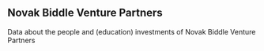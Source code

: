 ## Novak Biddle Venture Partners

Data about the people and (education) investments of Novak Biddle Venture Partners
